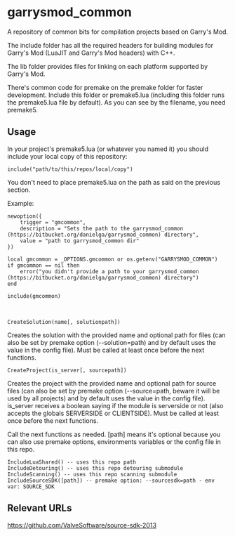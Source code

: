 garrysmod_common
================

A repository of common bits for compilation projects based on Garry's Mod.

The include folder has all the required headers for building modules for Garry's Mod (LuaJIT and Garry's Mod headers) with C++.

The lib folder provides files for linking on each platform supported by Garry's Mod.

There's common code for premake on the premake folder for faster development. Include this folder or premake5.lua (including this folder runs the premake5.lua file by default).
As you can see by the filename, you need premake5.

## Usage

In your project's premake5.lua (or whatever you named it) you should include your local copy of this repository:

	include("path/to/this/repos/local/copy")

You don't need to place premake5.lua on the path as said on the previous section.

Example:

	newoption({
		trigger = "gmcommon",
		description = "Sets the path to the garrysmod_common (https://bitbucket.org/danielga/garrysmod_common) directory",
		value = "path to garrysmod_common dir"
	})

	local gmcommon = _OPTIONS.gmcommon or os.getenv("GARRYSMOD_COMMON")
	if gmcommon == nil then
		error("you didn't provide a path to your garrysmod_common (https://bitbucket.org/danielga/garrysmod_common) directory")
	end

	include(gmcommon)
<br />

	CreateSolution(name[, solutionpath])
Creates the solution with the provided name and optional path for files (can also be set by premake option (--solution=path) and by default uses the value in the config file). Must be called at least once before the next functions.

	CreateProject(is_server[, sourcepath])
Creates the project with the provided name and optional path for source files (can also be set by premake option (--source=path, beware it will be used by all projects) and by default uses the value in the config file). is_server receives a boolean saying if the module is serverside or not (also accepts the globals SERVERSIDE or CLIENTSIDE). Must be called at least once before the next functions.

Call the next functions as needed. [path] means it's optional because you can also use premake options, environments variables or the config file in this repo.

	IncludeLuaShared() -- uses this repo path
	IncludeDetouring() -- uses this repo detouring submodule
	IncludeScanning() -- uses this repo scanning submodule
	IncludeSourceSDK([path]) -- premake option: --sourcesdk=path - env var: SOURCE_SDK

## Relevant URLs

https://github.com/ValveSoftware/source-sdk-2013
